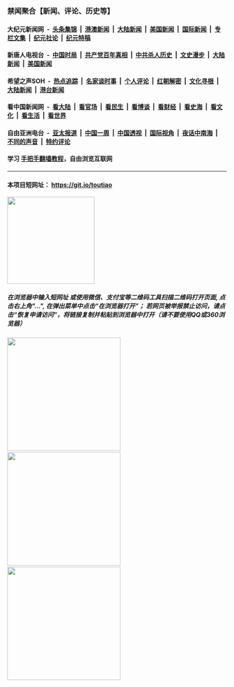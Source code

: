 ### 禁闻聚合【新闻、评论、历史等】

#### 大纪元新闻网 &nbsp;-&nbsp; [头条集锦](indexes/E头条集锦.md?t=02170922) &nbsp;|&nbsp; [港澳新闻](indexes/E港澳新闻.md?t=02170922)  &nbsp;|&nbsp; [大陆新闻](indexes/E大陆新闻.md?t=02170922) &nbsp;|&nbsp; [美国新闻](indexes/E美国新闻.md?t=02170922) &nbsp;|&nbsp; [国际新闻](indexes/E国际新闻.md?t=02170922) &nbsp;|&nbsp; [专栏文集](indexes/E专栏文集.md?t=02170922) &nbsp;|&nbsp; [纪元社论](indexes/E纪元社论.md?t=02170922) &nbsp;|&nbsp; [纪元特稿](indexes/E纪元特稿.md?t=02170922) 

#### 新唐人电视台 &nbsp;-&nbsp; [中国时局](indexes/N中国时局.md?t=02170922) &nbsp;|&nbsp; [共产党百年真相](indexes/N共产党百年真相.md?t=02170922) &nbsp;|&nbsp; [中共杀人历史](indexes/N中共杀人历史.md?t=02170922) &nbsp;|&nbsp; [文史漫步](indexes/N文史漫步.md?t=02170922) &nbsp;|&nbsp; [大陆新闻](indexes/N大陆新闻.md?t=02170922) &nbsp;|&nbsp; [美国新闻](indexes/N美国新闻.md?t=02170922)

#### 希望之声SOH &nbsp;-&nbsp; [热点追踪](indexes/H热点追踪.md?t=02170922) &nbsp;|&nbsp; [名家谈时事](indexes/H名家谈时事.md?t=02170922) &nbsp;|&nbsp; [个人评论](indexes/H个人评论.md?t=02170922)  &nbsp;|&nbsp; [红朝解密](indexes/H红朝解密.md?t=02170922) &nbsp;|&nbsp; [文化寻根](indexes/H文化寻根.md?t=02170922) &nbsp;|&nbsp; [大陆新闻](indexes/H大陆新闻.md?t=02170922) &nbsp;|&nbsp; [港台新闻](indexes/H港台新闻.md?t=02170922)

#### 看中国新闻网 &nbsp;-&nbsp; [看大陆](indexes/S看大陆.md?t=02170922) &nbsp;|&nbsp; [看官场](indexes/S看官场.md?t=02170922) &nbsp;|&nbsp; [看民生](indexes/S看民生.md?t=02170922)  &nbsp;|&nbsp; [看博谈](indexes/S看博谈.md?t=02170922) &nbsp;|&nbsp; [看财经](indexes/S看财经.md?t=02170922) &nbsp;|&nbsp; [看史海](indexes/S看史海.md?t=02170922) &nbsp;|&nbsp; [看文化](indexes/S看文化.md?t=02170922) &nbsp;|&nbsp; [看生活](indexes/S看生活.md?t=02170922) &nbsp;|&nbsp; [看世界](indexes/S看世界.md?t=02170922)

#### 自由亚洲电台 &nbsp;-&nbsp; [亚太报道](indexes/R亚太报道.md?t=02170922) &nbsp;|&nbsp; [中国一周](indexes/R中国一周.md?t=02170922) &nbsp;|&nbsp; [中国透视](indexes/R中国透视.md?t=02170922)  &nbsp;|&nbsp; [国际视角](indexes/R国际视角.md?t=02170922) &nbsp;|&nbsp; [夜话中南海](indexes/R夜话中南海.md?t=02170922) &nbsp;|&nbsp; [不同的声音](indexes/R不同的声音.md?t=02170922) &nbsp;|&nbsp; [特约评论](indexes/R特约评论.md?t=02170922)

#### 学习 [手把手翻墙教程](https://github.com/gfw-breaker/guides/wiki)，自由浏览互联网

----

#### 本项目短网址： https://git.io/toutiao
<img src="https://raw.githubusercontent.com/gfw-breaker/banned-news/master/scripts/img/qr.png" width="200px"/>  

##### 在浏览器中输入短网址 或使用微信、支付宝等二维码工具扫描二维码打开页面, 点击右上角"...", 在弹出菜单中点击“在浏览器打开”； 若网页被举报禁止访问，请点击“恢复申请访问”，将链接复制并粘贴到浏览器中打开（请不要使用QQ或360浏览器）

<img src="https://raw.githubusercontent.com/gfw-breaker/banned-news/master/scripts/img/1.png" width="260px"/> &nbsp; <img src="https://raw.githubusercontent.com/gfw-breaker/banned-news/master/scripts/img/2.png" width="260px"/> &nbsp; <img src="https://raw.githubusercontent.com/gfw-breaker/banned-news/master/scripts/img/3.png" width="260px"/>
